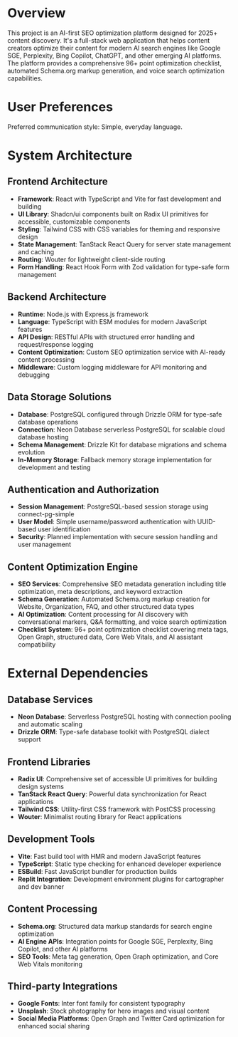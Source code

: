 # Overview

This project is an AI-first SEO optimization platform designed for 2025+ content discovery. It's a full-stack web application that helps content creators optimize their content for modern AI search engines like Google SGE, Perplexity, Bing Copilot, ChatGPT, and other emerging AI platforms. The platform provides a comprehensive 96+ point optimization checklist, automated Schema.org markup generation, and voice search optimization capabilities.

# User Preferences

Preferred communication style: Simple, everyday language.

# System Architecture

## Frontend Architecture
- **Framework**: React with TypeScript and Vite for fast development and building
- **UI Library**: Shadcn/ui components built on Radix UI primitives for accessible, customizable components
- **Styling**: Tailwind CSS with CSS variables for theming and responsive design
- **State Management**: TanStack React Query for server state management and caching
- **Routing**: Wouter for lightweight client-side routing
- **Form Handling**: React Hook Form with Zod validation for type-safe form management

## Backend Architecture
- **Runtime**: Node.js with Express.js framework
- **Language**: TypeScript with ESM modules for modern JavaScript features
- **API Design**: RESTful APIs with structured error handling and request/response logging
- **Content Optimization**: Custom SEO optimization service with AI-ready content processing
- **Middleware**: Custom logging middleware for API monitoring and debugging

## Data Storage Solutions
- **Database**: PostgreSQL configured through Drizzle ORM for type-safe database operations
- **Connection**: Neon Database serverless PostgreSQL for scalable cloud database hosting
- **Schema Management**: Drizzle Kit for database migrations and schema evolution
- **In-Memory Storage**: Fallback memory storage implementation for development and testing

## Authentication and Authorization
- **Session Management**: PostgreSQL-based session storage using connect-pg-simple
- **User Model**: Simple username/password authentication with UUID-based user identification
- **Security**: Planned implementation with secure session handling and user management

## Content Optimization Engine
- **SEO Services**: Comprehensive SEO metadata generation including title optimization, meta descriptions, and keyword extraction
- **Schema Generation**: Automated Schema.org markup creation for Website, Organization, FAQ, and other structured data types
- **AI Optimization**: Content processing for AI discovery with conversational markers, Q&A formatting, and voice search optimization
- **Checklist System**: 96+ point optimization checklist covering meta tags, Open Graph, structured data, Core Web Vitals, and AI assistant compatibility

# External Dependencies

## Database Services
- **Neon Database**: Serverless PostgreSQL hosting with connection pooling and automatic scaling
- **Drizzle ORM**: Type-safe database toolkit with PostgreSQL dialect support

## Frontend Libraries
- **Radix UI**: Comprehensive set of accessible UI primitives for building design systems
- **TanStack React Query**: Powerful data synchronization for React applications
- **Tailwind CSS**: Utility-first CSS framework with PostCSS processing
- **Wouter**: Minimalist routing library for React applications

## Development Tools
- **Vite**: Fast build tool with HMR and modern JavaScript features
- **TypeScript**: Static type checking for enhanced developer experience
- **ESBuild**: Fast JavaScript bundler for production builds
- **Replit Integration**: Development environment plugins for cartographer and dev banner

## Content Processing
- **Schema.org**: Structured data markup standards for search engine optimization
- **AI Engine APIs**: Integration points for Google SGE, Perplexity, Bing Copilot, and other AI platforms
- **SEO Tools**: Meta tag generation, Open Graph optimization, and Core Web Vitals monitoring

## Third-party Integrations
- **Google Fonts**: Inter font family for consistent typography
- **Unsplash**: Stock photography for hero images and visual content
- **Social Media Platforms**: Open Graph and Twitter Card optimization for enhanced social sharing